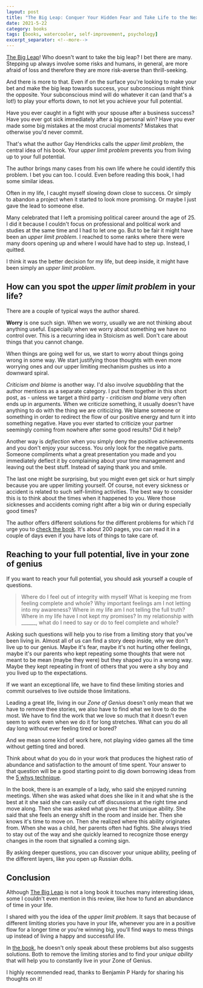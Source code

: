 ```yaml
---
layout: post
title: "The Big Leap: Conquer Your Hidden Fear and Take Life to the Next Level by Gay Hendricks"
date: 2021-5-22
category: books
tags: [books, watercooler, self-improvement, psychology]
excerpt_separator: <!--more-->
---
```

[The Big Leap](https://amzn.to/3fzGsB9)! Who doesn't want to take the big leap? I bet there are many. Stepping up always involve some risks and humans, in general, are more afraid of loss and therefore they are more risk-averse than thrill-seeking.
<!--more-->

And there is more to that. Even if on the surface you're looking to make your bet and make the big leap towards success, your subconscious might think the opposite. Your subconscious mind will do whatever it can (and that's a lot!) to play your efforts down, to not let you achieve your full potential.

Have you ever caught in a fight with your spouse after a business success? Have you ever got sick immediately after a big personal win? Have you ever made some big mistakes at the most crucial moments? Mistakes that otherwise you'd never commit.

That's what the author Gay Hendricks calls the *upper limit problem*, the central idea of his book. Your *upper limit problem* prevents you from living up to your full potential.

The author brings many cases from his own life where he could identify this problem. I bet you can too. I could. Even before reading this book, I had some similar ideas.

Often in my life, I caught myself slowing down close to success. Or simply to abandon a project when it started to look more promising. Or maybe I just gave the lead to someone else.

Many celebrated that I left a promising political career around the age of 25. I did it because I couldn't focus on professional and political work and studies at the same time and I had to let one go. But to be fair it might have been an *upper limit problem*. I reached to some ranks where there were many doors opening up and where I would have had to step up. Instead, I quitted.

I think it was the better decision for my life, but deep inside, it might have been simply an *upper limit problem*.

## How can you spot the *upper limit problem* in your life?

There are a couple of typical ways the author shared.

**Worry** is one such sign. When we worry, usually we are not thinking about anything useful. Especially when we worry about something we have no control over. This is a recurring idea in Stoicism as well. Don't care about things that you cannot change.

When things are going well for us, we start to worry about things going wrong in some way. We start justifying those thoughts with even more worrying ones and our upper limiting mechanism pushes us into a downward spiral.

*Criticism and blame* is another way. I'd also involve *squabbling* that the author mentions as a separate category. I put them together in this short post, as - unless we target a third party - *criticism and blame* very often ends up in arguments. When we criticize something, it usually doesn't have anything to do with the thing we are criticizing. We blame someone or something in order to redirect the flow of our positive energy and turn it into something negative. Have you ever started to criticize your partner seemingly coming from nowhere after some good results? Did it help?

Another way is *deflection* when you simply deny the positive achievements and you don't enjoy your success. You only look for the negative parts. Someone compliments what a great presentation you made and you immediately deflect it by complaining about your time management and leaving out the best stuff. Instead of saying thank you and smile.

The last one might be surprising, but you might even get sick or hurt simply because you are upper limiting yourself. Of course, not every sickness or accident is related to such self-limiting activities. The best way to consider this is to think about the times when it happened to you. Were those sicknesses and accidents coming right after a big win or during especially good times?

The author offers different solutions for the different problems for which I'd urge you to [check the book](). It's about 200 pages, you can read it in a couple of days even if you have lots of things to take care of.

## Reaching to your full potential, live in your zone of genius

If you want to reach your full potential, you should ask yourself a couple of questions.

> Where do I feel out of integrity with myself
> What is keeping me from feeling complete and whole?
> Why important feelings am I not letting into my awareness?
> Where in my life am I not telling the full truth?
> Where in my life have I not kept my promises?
> In my relationship with ______, what do I need to say or do to feel complete and whole?

Asking such questions will help you to rise from a limiting story that you've been living in. Almost all of us can find a story deep inside, why we don't live up to our genius. Maybe it's fear, maybe it's not hurting other feelings, maybe it's our parents who kept repeating some thoughts that were not meant to be mean (maybe they were) but they shaped you in a wrong way. Maybe they kept repeating in front of others that you were a shy boy and you lived up to the expectations.

If we want an exceptional life, we have to find these limiting stories and commit ourselves to live outside those limitations.

Leading a great life, living in our *Zone of Genius* doesn't only mean that we have to remove thee stories, we also have to find what we love to do the most. We have to find the work that we love so much that it doesn't even seem to work even when we do it for long stretches. What can you do all day long without ever feeling tired or bored?

And we mean some kind of work here, not playing video games all the time without getting tired and bored.

Think about what do you do in your work that produces the highest ratio of abundance and satisfaction to the amount of time spent. Your answer to that question will be a good starting point to dig down borrowing ideas from the [5 whys technique]().

In the book, there is an example of a lady, who said she enjoyed running meetings. When she was asked what does she like in it and what she is the best at it she said she can easily cut off discussions at the right time and move along. Then she was asked what gives her that unique ability. She said that she feels an energy shift in the room and inside her. Then she knows it's time to move on. Then she realized where this ability originates from. When she was a child, her parents often had fights. She always tried to stay out of the way and she quickly learned to recognize those energy changes in the room that signalled a coming sign.

By asking deeper questions, you can discover your unique ability, peeling of the different layers, like you open up Russian dolls.

## Conclusion

Although [The Big Leap](https://amzn.to/3fzGsB9) is not a long book it touches many interesting ideas, some I couldn't even mention in this review, like how to fund an abundance of time in your life.

I shared with you the idea of the *upper limit problem*. It says that because of different limiting stories you have in your life, whenever you are in a positive flow for a longer time or you're winning big, you'll find ways to mess things up instead of living a happy and successful life.

In [the book](https://amzn.to/3fzGsB9), he doesn't only speak about these problems but also suggests solutions. Both to remove the limiting stories and to find your *unique ability* that will help you to constantly live in your Zone of Genius.

I highly recommended read, thanks to Benjamin P Hardy for sharing his thoughts on it!